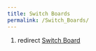 ```yaml
---
title: Switch Boards
permalink: /Switch_Boards/
---
```


1.  redirect [Switch Board](/Switch_Board "wikilink")
